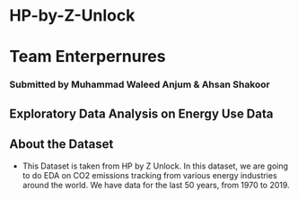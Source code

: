 # HP-by-Z-Unlock

# Team Enterpernures
### Submitted by **Muhammad Waleed Anjum** & **Ahsan Shakoor**

## Exploratory Data Analysis on Energy Use Data 
## About the Dataset
- This Dataset is taken from HP by Z Unlock. In this dataset, we are going to do EDA on CO2 emissions tracking from various energy industries around the world. We have data for the last 50 years, from 1970 to 2019.
